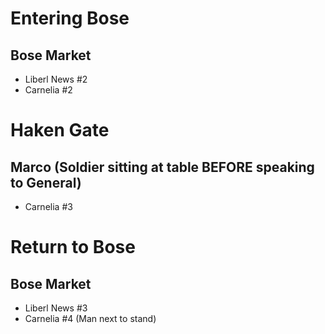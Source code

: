 # Entering Bose
## Bose Market
- Liberl News #2
- Carnelia #2

# Haken Gate
## Marco (Soldier sitting at table BEFORE speaking to General)
- Carnelia #3

# Return to Bose
## Bose Market
- Liberl News #3
- Carnelia #4 (Man next to stand)